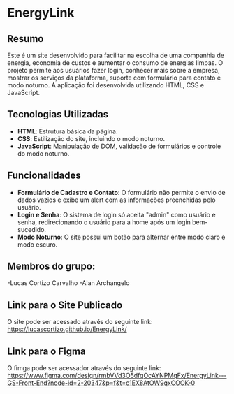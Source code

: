 # EnergyLink

## Resumo

Este é um site desenvolvido para facilitar na escolha de uma companhia de energia, economia de custos e aumentar o consumo de energias limpas. O projeto permite aos usuários fazer login, conhecer mais sobre a empresa, mostrar os serviços da plataforma, suporte com formulário para contato e modo noturno. A aplicação foi desenvolvida utilizando HTML, CSS e JavaScript.

## Tecnologias Utilizadas

- **HTML**: Estrutura básica da página.
- **CSS**: Estilização do site, incluindo o modo noturno.
- **JavaScript**: Manipulação de DOM, validação de formulários e controle do modo noturno.

## Funcionalidades

- **Formulário de Cadastro e Contato**: O formulário não permite o envio de dados vazios e exibe um alert com as informações preenchidas pelo usuário.
- **Login e Senha**: O sistema de login só aceita "admin" como usuário e senha, redirecionando o usuário para a home após um login bem-sucedido.
- **Modo Noturno**: O site possui um botão para alternar entre modo claro e modo escuro.

## Membros do grupo:
-Lucas Cortizo Carvalho
-Alan Archangelo

## Link para o Site Publicado

O site pode ser acessado através do seguinte link:
https://lucascortizo.github.io/EnergyLink/

## Link para o Figma

O fimga pode ser acessador através do seguinte link:
https://www.figma.com/design/rmbVVd3O5dfqOcAYNPMqFx/EnergyLink---GS-Front-End?node-id=2-20347&p=f&t=o1EX8AtOW9qxCOOK-0
